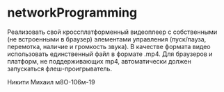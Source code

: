 # networkProgramming

Реализовать свой кроссплатформенный видеоплеер с собственными (не встроенными в браузер) элементами управления (пуск/пауза, перемотка, наличие и громкость звука). В качестве формата видео использовать единственный файл в формате .mp4. Для браузеров и платформ, не поддерживающих mp4, автоматически должен запускаться флеш-проигрыватель.

Никити Михаил м8О-106м-19
